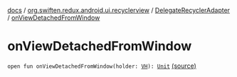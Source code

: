 [docs](../../index.md) / [org.swiften.redux.android.ui.recyclerview](../index.md) / [DelegateRecyclerAdapter](index.md) / [onViewDetachedFromWindow](./on-view-detached-from-window.md)

# onViewDetachedFromWindow

`open fun onViewDetachedFromWindow(holder: `[`VH`](index.md#VH)`): `[`Unit`](https://kotlinlang.org/api/latest/jvm/stdlib/kotlin/-unit/index.html) [(source)](https://github.com/protoman92/KotlinRedux/tree/master/android/android-recyclerview/src/main/java/org/swiften/redux/android/ui/recyclerview/RecyclerAdapter.kt#L81)